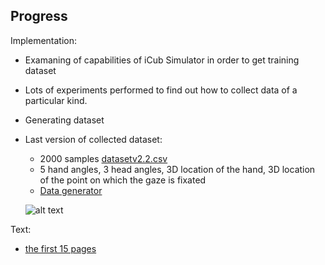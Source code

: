 ## Progress

Implementation:
  
  - Examaning of capabilities of iCub Simulator in order to get training dataset
  - Lots of experiments performed to find out how to collect data of a particular kind.
  - Generating dataset
    
    
  - Last version of collected dataset:
    - 2000 samples [datasetv2.2.csv](https://github.com/martinkellner/master-thesis/blob/master/code/generator/data/datasetv2.2.csv)
    - 5 hand angles, 3 head angles, 3D location of the hand, 3D location of the point on which the gaze is fixated
    - [Data generator](https://github.com/martinkellner/master-thesis/blob/master/code/generator/src/My_ICub.cpp)
  
    ![alt text](https://github.com/martinkellner/master-thesis/blob/master/notes/progress/data_viz.png)

Text:

  - [the first 15 pages](https://github.com/martinkellner/master-thesis/blob/master/thesis/diploma.pdf)
